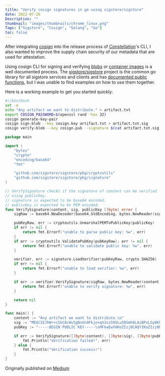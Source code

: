 ```yaml
---
title: "Verify cosign signatures in go using sigstore/sigstore"
date: 2022-07-26
Description: ""
thumbnail: "images/thumbnails/chrome_linux.png"
Tags: ["Sigstore", "Cosign", "Golang", "Go"]
toc: false
---
```


After integrating [cosign](https://docs.sigstore.dev/quickstart/quickstart-cosign/) into the release process of [Constellation](https://www.edgeless.systems/products/constellation/)'s CLI, I also wanted to improve the supply chain security of our metadata that are used for attestation.

Using cosign CLI for signing and verifying [blobs](https://docs.sigstore.dev/cosign/working_with_blobs) or [container images](https://docs.sigstore.dev/cosign/sign) is a well documented process. The [sigstore/sigstore](https://github.com/sigstore/sigstore) project is the common go library for all sigstore services and clients and has [documented public functions](https://pkg.go.dev/github.com/sigstore/sigstore), but I was unable to find examples on how to use them together.

Here is a working example to get you started quickly:

```bash
#!/bin/bash
set -e
echo "Any artifact we want to distribute." > artifact.txt
export COSIGN_PASSWORD=$(openssl rand -hex 32)
cosign generate-key-pair
cosign sign-blob --key cosign.key artifact.txt > artifact.txt.sig
cosign verify-blob --key cosign.pub --signature $(cat artifact.txt.sig) artifact.txt
```

```go
package main

import (
	"bytes"
	"crypto"
	"encoding/base64"
	"fmt"

	"github.com/sigstore/sigstore/pkg/cryptoutils"
	"github.com/sigstore/sigstore/pkg/signature"
)

// VerifySignature checks if the signature of content can be verified
// using publicKey.
// signature is expected to be base64 encoded.
// publicKey is expected to be PEM encoded.
func VerifySignature(content, sig, publicKey []byte) error {
	sigRaw := base64.NewDecoder(base64.StdEncoding, bytes.NewReader(sig))

	pubKeyRaw, err := cryptoutils.UnmarshalPEMToPublicKey(publicKey)
	if err != nil {
		return fmt.Errorf("unable to parse public key: %w", err)
	}
	if err := cryptoutils.ValidatePubKey(pubKeyRaw); err != nil {
		return fmt.Errorf("unable to validate public key: %w", err)
	}

	verifier, err := signature.LoadVerifier(pubKeyRaw, crypto.SHA256)
	if err != nil {
		return fmt.Errorf("unable to load verifier: %w", err)
	}

	if err := verifier.VerifySignature(sigRaw, bytes.NewReader(content)); err != nil {
		return fmt.Errorf("unable to verify signature: %w", err)
	}

	return nil
}

func main() {
	content := "Any artifact we want to distribute.\n"
	sig := "MEQCIEJhWr+c5bCAcWv5gNsUn4Fkjo+qV2ss59SLuS0Gmh8LAiBPoLGy8KkQcV+rDjGN757WE2QS1ujnkuScd9+md+Fzhw=="
	pubKey := "-----BEGIN PUBLIC KEY-----\nMFkwEwYHKoZIzj0CAQYIKoZIzj0DAQcDQgAE+3ZBZe8lNJ4oA5TAPCIQX3IMStdi\nUO6/xsAoZQc3lEKxFu+r1QDWyMS8D/fqLUbMoIW1lPPJV1M3jPiBAhhqPA==\n-----END PUBLIC KEY-----"

	if err := VerifySignature([]byte(content), []byte(sig), []byte(pubKey)); err != nil {
		fmt.Println("Verification failed!", err)
	} else {
		fmt.Println("Verification success!")
	}
}
```

Originally published on [Medium](https://medium.com/@datosh18/verify-cosign-signatures-in-go-using-sigstore-sigstore-672222fc24d9)
